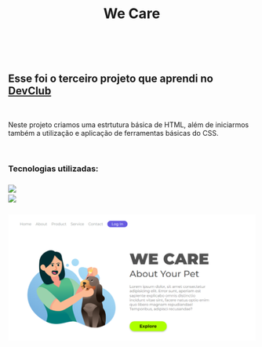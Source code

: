 <h1 align="center">We Care<h1>
  <br>
<h2>Esse foi o terceiro projeto que aprendi no <a href="https://rodolfomori.com.br/devclub">DevClub<a></h2>
  <br>
<p>Neste projeto criamos uma estrtutura básica de HTML, além de iniciarmos também a utilização e aplicação de ferramentas básicas do CSS.<p>
  <br> 
<h3>Tecnologias utilizadas:<h3>
<img src="https://img.shields.io/badge/HTML5-E34F26?style=for-the-badge&logo=html5&logoColor=white">
  <br>
<img src="https://img.shields.io/badge/CSS3-1572B6?style=for-the-badge&logo=css3&logoColor=white">
  <br>
  <br>
<img src="https://raw.githubusercontent.com/Brucaraujo777/Projeto3-We-Care/5c522d2fe10150a4a25a0a48ff588ad5d454ed4c/img/Captura%20de%20tela%202023-05-09%20170524.png">
